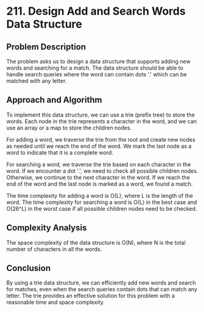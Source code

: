 # 211. Design Add and Search Words Data Structure

## Problem Description

The problem asks us to design a data structure that supports adding new words and searching for a match. The data structure should be able to handle search queries where the word can contain dots '.' which can be matched with any letter.

## Approach and Algorithm

To implement this data structure, we can use a trie (prefix tree) to store the words. Each node in the trie represents a character in the word, and we can use an array or a map to store the children nodes.

For adding a word, we traverse the trie from the root and create new nodes as needed until we reach the end of the word. We mark the last node as a word to indicate that it is a complete word.

For searching a word, we traverse the trie based on each character in the word. If we encounter a dot '.', we need to check all possible children nodes. Otherwise, we continue to the next character in the word. If we reach the end of the word and the last node is marked as a word, we found a match.

The time complexity for adding a word is O(L), where L is the length of the word. The time complexity for searching a word is O(L) in the best case and O(26^L) in the worst case if all possible children nodes need to be checked.

## Complexity Analysis

The space complexity of the data structure is O(N), where N is the total number of characters in all the words.

## Conclusion

By using a trie data structure, we can efficiently add new words and search for matches, even when the search queries contain dots that can match any letter. The trie provides an effective solution for this problem with a reasonable time and space complexity.
